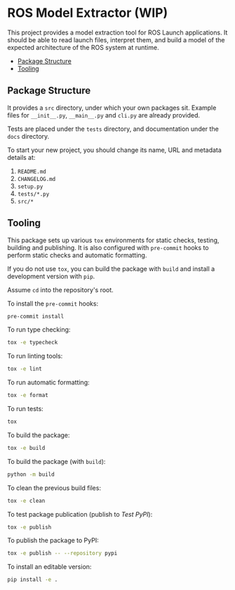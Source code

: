 # ROS Model Extractor (WIP)

This project provides a model extraction tool for ROS Launch applications.
It should be able to read launch files, interpret them, and build a model of the expected architecture of the ROS system at runtime.

- [Package Structure](#package-structure)
- [Tooling](#tooling)

## Package Structure

It provides a `src` directory, under which your own packages sit. Example files for `__init__.py`, `__main__.py` and `cli.py` are already provided.

Tests are placed under the `tests` directory, and documentation under the `docs` directory.

To start your new project, you should change its name, URL and metadata details at:

1. `README.md`
2. `CHANGELOG.md`
3. `setup.py`
4. `tests/*.py`
5. `src/*`

## Tooling

This package sets up various `tox` environments for static checks, testing, building and publishing.
It is also configured with `pre-commit` hooks to perform static checks and automatic formatting.

If you do not use `tox`, you can build the package with `build` and install a development version with `pip`.

Assume `cd` into the repository's root.

To install the `pre-commit` hooks:

```bash
pre-commit install
```

To run type checking:

```bash
tox -e typecheck
```

To run linting tools:

```bash
tox -e lint
```

To run automatic formatting:

```bash
tox -e format
```

To run tests:

```bash
tox
```

To build the package:

```bash
tox -e build
```

To build the package (with `build`):

```bash
python -m build
```

To clean the previous build files:

```bash
tox -e clean
```

To test package publication (publish to *Test PyPI*):

```bash
tox -e publish
```

To publish the package to PyPI:

```bash
tox -e publish -- --repository pypi
```

To install an editable version:

```bash
pip install -e .
```
